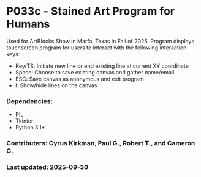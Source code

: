 # P033c - Stained Art Program for Humans

Used for ArtBlocks Show in Marfa, Texas in Fall of 2025. Program displays
touchscreen program for users to interact with the following interaction keys:
- Key/TS: Initiate new line or end existing line at current XY coordinate
- Space:  Choose to save existing canvas and gather name/email
- ESC:    Save canvas as anonymous and exit program
- l:      Show/hide lines on the canvas

### Dependencies:
- PIL
- Tkinter
- Python 3.1+

### Contributers: Cyrus Kirkman, Paul G., Robert T., and Cameron G.

### Last updated: 2025-09-30
